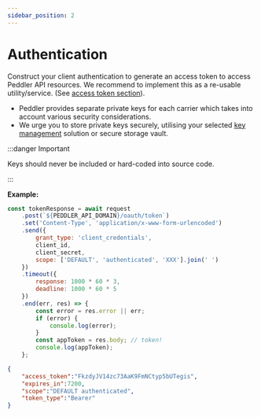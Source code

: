 ```yaml
---
sidebar_position: 2
---
```


# Authentication

Construct your client authentication to generate an access token to access Peddler API resources. 
We recommend to implement this as a re-usable utility/service. (See [access token section](/carrier-docs/Authentication/client-auth)).
<!-- - The claim and corresponding assertion is required on a per store-owner and thus, per store basis, i.e. you can only book deliveries for a respective store per assertion not for multiple stores.  -->
- Peddler provides separate private keys for each carrier which takes into account various security considerations.
- We urge you to store private keys securely, utilising your selected [key management](https://en.wikipedia.org/wiki/Key_management) solution or secure storage vault.

:::danger Important

Keys should never be included or hard-coded into source code.

:::

**Example:**
```js title="Request"
const tokenResponse = await request
    .post(`${PEDDLER_API_DOMAIN}/oauth/token`)
    .set('Content-Type', 'application/x-www-form-urlencoded')
    .send({
        grant_type: 'client_credentials',
        client_id,
        client_secret,
        scope: ['DEFAULT', 'authenticated', 'XXX'].join(' ')
    })
    .timeout({
        response: 1000 * 60 * 3,
        deadline: 1000 * 60 * 5
    })
    .end(err, res) => {
        const error = res.error || err;
        if (error) {
            console.log(error);
        }
        const appToken = res.body; // token!
        console.log(appToken);
    };    
```

```json title="Response"
{
    "access_token":"FkzdyJV14zc73AaK9FmNCtyp5bUTegis",
    "expires_in":7200,
    "scope":"DEFAULT authenticated",
    "token_type":"Bearer"
}
```